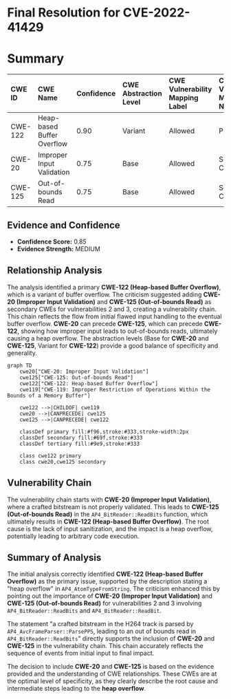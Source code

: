# Final Resolution for CVE-2022-41429

# Summary
| CWE ID  | CWE Name                       | Confidence | CWE Abstraction Level | CWE Vulnerability Mapping Label | CWE-Vulnerability Mapping Notes |
| :-------- | :----------------------------- | :--------- | :---------------------- | :------------------------------ | :------------------------------ |
| CWE-122 | Heap-based Buffer Overflow | 0.90       | Variant                | Allowed                         | Primary CWE                     |
| CWE-20 | Improper Input Validation | 0.75       | Base                | Allowed                         | Secondary CWE                     |
| CWE-125 | Out-of-bounds Read | 0.75       | Base                | Allowed                         | Secondary CWE                     |

## Evidence and Confidence

*   **Confidence Score:** 0.85
*   **Evidence Strength:** MEDIUM

## Relationship Analysis
The analysis identified a primary **CWE-122 (Heap-based Buffer Overflow)**, which is a variant of buffer overflow. The criticism suggested adding **CWE-20 (Improper Input Validation)** and **CWE-125 (Out-of-bounds Read)** as secondary CWEs for vulnerabilities 2 and 3, creating a vulnerability chain. This chain reflects the flow from initial flawed input handling to the eventual buffer overflow. **CWE-20** can precede **CWE-125**, which can precede **CWE-122**, showing how improper input leads to out-of-bounds reads, ultimately causing a heap overflow. The abstraction levels (Base for **CWE-20** and **CWE-125**, Variant for **CWE-122**) provide a good balance of specificity and generality.

```mermaid
graph TD
    cwe20["CWE-20: Improper Input Validation"]
    cwe125["CWE-125: Out-of-bounds Read"]
    cwe122["CWE-122: Heap-based Buffer Overflow"]
    cwe119["CWE-119: Improper Restriction of Operations Within the Bounds of a Memory Buffer"]

    cwe122 -->|CHILDOF| cwe119
    cwe20 -->|CANPRECEDE| cwe125
    cwe125 -->|CANPRECEDE| cwe122

    classDef primary fill:#f96,stroke:#333,stroke-width:2px
    classDef secondary fill:#69f,stroke:#333
    classDef tertiary fill:#9e9,stroke:#333

    class cwe122 primary
    class cwe20,cwe125 secondary
```

## Vulnerability Chain
The vulnerability chain starts with **CWE-20 (Improper Input Validation)**, where a crafted bitstream is not properly validated. This leads to **CWE-125 (Out-of-bounds Read)** in the `AP4_BitReader::ReadBits` function, which ultimately results in **CWE-122 (Heap-based Buffer Overflow)**. The root cause is the lack of input sanitization, and the impact is a heap overflow, potentially leading to arbitrary code execution.

## Summary of Analysis
The initial analysis correctly identified **CWE-122 (Heap-based Buffer Overflow)** as the primary issue, supported by the description stating a "heap overflow" in `AP4_AtomTypeFromString`. The criticism enhanced this by pointing out the importance of **CWE-20 (Improper Input Validation)** and **CWE-125 (Out-of-bounds Read)** for vulnerabilities 2 and 3 involving `AP4_BitReader::ReadBits` and `AP4_BitReader::ReadBit`.

The statement "a crafted bitstream in the H264 track is parsed by `AP4_AvcFrameParser::ParsePPS`, leading to an out of bounds read in `AP4_BitReader::ReadBits`" directly supports the inclusion of **CWE-20** and **CWE-125** in the vulnerability chain. This chain accurately reflects the sequence of events from initial input to final impact.

The decision to include **CWE-20** and **CWE-125** is based on the evidence provided and the understanding of CWE relationships. These CWEs are at the optimal level of specificity, as they clearly describe the root cause and intermediate steps leading to the **heap overflow**.